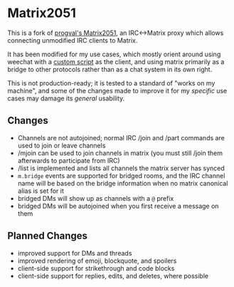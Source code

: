 # Matrix2051

This is a fork of [progval's Matrix2051](https://github.com/progval/matrix2051),
an IRC<->Matrix proxy which allows connecting unmodified IRC clients to Matrix.

It has been modified for my use cases, which mostly orient around using weechat
with a [custom script](./m51weechat.lua) as the client, and using matrix primarily
as a bridge to other protocols rather than as a chat system in its own right.

This is not production-ready; it is tested to a standard of "works on my machine",
and some of the changes made to improve it for my *specific* use cases may damage
its *general* usability.

## Changes

- Channels are not autojoined; normal IRC /join and /part commands are used to join or leave channels
- /mjoin can be used to join channels in matrix (you must still /join them afterwards to participate from IRC)
- /list is implemented and lists all channels the matrix server has synced
- `m.bridge` events are supported for bridged rooms, and the IRC channel name will be based on the bridge information when no matrix canonical alias is set for it
- bridged DMs will show up as channels with a `@` prefix
- bridged DMs will be autojoined when you first receive a message on them

## Planned Changes

- improved support for DMs and threads
- improved rendering of emoji, blockquote, and spoilers
- client-side support for strikethrough and code blocks
- client-side support for replies, edits, and deletes, where possible
